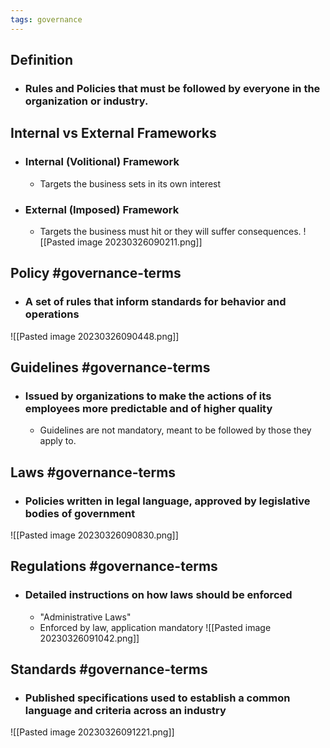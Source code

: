 ```yaml
---
tags: governance
---
```


## Definition
- ### Rules and Policies that must be followed by everyone in the organization or industry.

## Internal vs External Frameworks
- ### Internal (Volitional) Framework
	- Targets the business sets in its own interest
- ### External (Imposed) Framework
	- Targets the business must hit or they will suffer consequences.
![[Pasted image 20230326090211.png]]

## Policy #governance-terms 
- ### A set of rules that inform standards for behavior and operations
![[Pasted image 20230326090448.png]]

## Guidelines #governance-terms 
- ### Issued by organizations to make the actions of its employees more predictable and of higher quality
	- Guidelines are not mandatory, meant to be followed by those they apply to.

## Laws #governance-terms 
- ### Policies written in legal language, approved by legislative bodies of government
![[Pasted image 20230326090830.png]]

## Regulations #governance-terms 
- ### Detailed instructions on how laws should be enforced
	- "Administrative Laws"
	- Enforced by law, application mandatory
![[Pasted image 20230326091042.png]]

## Standards #governance-terms 
- ### Published specifications used to establish a common language and criteria across an industry
![[Pasted image 20230326091221.png]]

